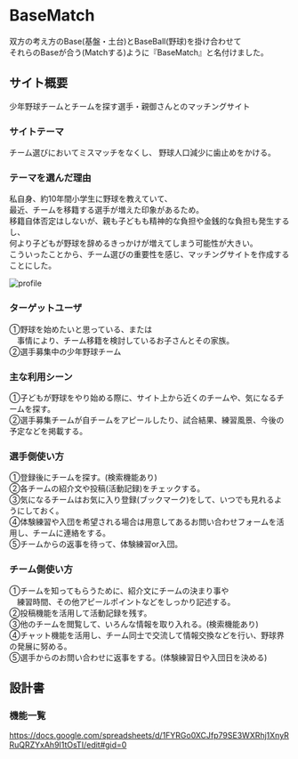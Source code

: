 # BaseMatch
双方の考え方のBase(基盤・土台)とBaseBall(野球)を掛け合わせて<br>
それらのBaseが合う(Matchする)ように『BaseMatch』と名付けました。

## サイト概要
少年野球チームとチームを探す選手・親御さんとのマッチングサイト

### サイトテーマ
チーム選びにおいてミスマッチをなくし、
野球人口減少に歯止めをかける。

### テーマを選んだ理由
私自身、約10年間小学生に野球を教えていて、<br>
最近、チームを移籍する選手が増えた印象があるため。<br>
移籍自体否定はしないが、親も子どもも精神的な負担や金銭的な負担も発生するし、<br>
何より子どもが野球を辞めるきっかけが増えてしまう可能性が大きい。<br>
こういったことから、チーム選びの重要性を感じ、マッチングサイトを作成することにした。

![profile](images/profile.png)

### ターゲットユーザ
①野球を始めたいと思っている、または<br>
　事情により、チーム移籍を検討しているお子さんとその家族。<br>
②選手募集中の少年野球チーム

### 主な利用シーン
①子どもが野球をやり始める際に、サイト上から近くのチームや、気になるチームを探す。<br>
②選手募集チームが自チームをアピールしたり、試合結果、練習風景、今後の予定などを掲載する。

### 選手側使い方
①登録後にチームを探す。(検索機能あり)<br>
②各チームの紹介文や投稿(活動記録)をチェックする。<br>
③気になるチームはお気に入り登録(ブックマーク)をして、いつでも見れるようにしておく。<br>
④体験練習や入団を希望される場合は用意してあるお問い合わせフォームを活用し、チームに連絡をする。<br>
⑤チームからの返事を待って、体験練習or入団。

### チーム側使い方
①チームを知ってもらうために、紹介文にチームの決まり事や<br>
　練習時間、その他アピールポイントなどをしっかり記述する。<br>
②投稿機能を活用して活動記録を残す。<br>
③他のチームを閲覧して、いろんな情報を取り入れる。(検索機能あり)<br>
④チャット機能を活用し、チーム同士で交流して情報交換などを行い、野球界の発展に努める。<br>
⑤選手からのお問い合わせに返事をする。(体験練習日や入団日を決める)

## 設計書

### 機能一覧
https://docs.google.com/spreadsheets/d/1FYRGo0XCJfp79SE3WXRhj1XnyRRuQRZYxAh9I1tOsTI/edit#gid=0